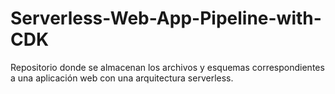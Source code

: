 # Serverless-Web-App-Pipeline-with-CDK
Repositorio donde se almacenan los archivos y esquemas correspondientes a una aplicación web con una arquitectura serverless.
